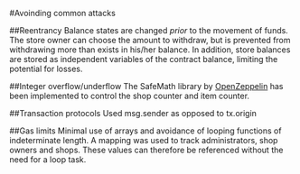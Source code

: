 #Avoinding common attacks

##Reentrancy
Balance states are changed *prior* to the movement of funds. The store owner can choose the amount to withdraw, but is prevented from withdrawing more than exists in his/her balance. In addition, store balances are stored as independent variables of the contract balance, limiting the potential for losses.

##Integer overflow/underflow
The SafeMath library by [OpenZeppelin](https://openzeppelin.org/api/docs/math_SafeMath.html) has been implemented to control the shop counter and item counter.

##Transaction protocols
Used msg.sender as opposed to tx.origin

##Gas limits
Minimal use of arrays and avoidance of looping functions of indeterminate length. A mapping was used to track administrators, shop owners and shops. These values can therefore be referenced without the need for a loop task.
